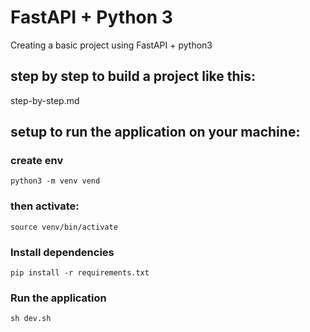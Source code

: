 # FastAPI + Python 3
Creating a basic project using FastAPI + python3

## step by step to build a project like this:
step-by-step.md

## setup to run the application on your machine:
### create env
```ch
python3 -m venv vend
```

### then activate:
```ch
source venv/bin/activate
```

### Install dependencies
```ch
pip install -r requirements.txt
```

### Run the application
```ch
sh dev.sh
```